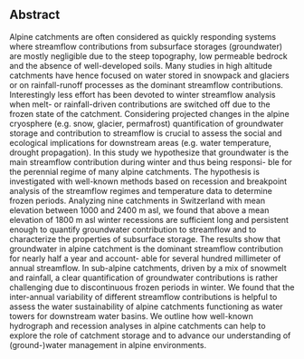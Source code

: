 ## Abstract

Alpine catchments are often considered as quickly responding systems where streamflow contributions from subsurface storages (groundwater) are mostly negligible due to the steep topography, low permeable bedrock and the absence of well-developed soils. Many studies in high altitude catchments have hence focused on water stored in snowpack and glaciers or on rainfall-runoff processes as the dominant streamflow contributions. Interestingly less effort has been devoted to winter streamflow analysis when melt- or rainfall-driven contributions are switched off due to the frozen state of the catchment. Considering projected changes in the alpine cryosphere (e.g. snow, glacier, permafrost) quantification of groundwater storage and contribution to streamflow is crucial to assess the social and ecological implications for downstream areas (e.g. water temperature, drought propagation). In this study we hypothesize that groundwater is the main streamflow contribution during winter and thus being responsi- ble for the perennial regime of many alpine catchments. The hypothesis is investigated with well-known methods based on recession and breakpoint analysis of the streamflow regimes and temperature data to determine frozen periods. Analyzing nine catchments in Switzerland with mean elevation between 1000 and 2400 m asl, we found that above a mean elevation of 1800 m asl winter recessions are sufficient long and persistent enough to quantify groundwater contribution to streamflow and to characterize the properties of subsurface storage. The results show that groundwater in alpine catchment is the dominant streamflow contribution for nearly half a year and account- able for several hundred millimeter of annual streamflow. In sub-alpine catchments, driven by a mix of snowmelt and rainfall, a clear quantification of groundwater contributions is rather challenging due to discontinuous frozen periods in winter. We found that the inter-annual variability of different streamflow contributions is helpful to assess the water sustainability of alpine catchments functioning as water towers for downstream water basins. We outline how well-known hydrograph and recession analyses in alpine catchments can help to explore the role of catchment storage and to advance our understanding of (ground-)water management in alpine environments.

